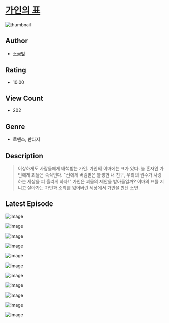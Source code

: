 # [가인의 표](https://comic.naver.com/bestChallenge/list?titleId=811391)
![thumbnail](https://image-comic.pstatic.net/user_contents_data/challenge_comic/2023/05/26/367308/upload_3688558484975532385_480x623.jpeg)

## Author
- [소금빛](https://comic.naver.com/artistTitle?id=367308)

## Rating
- 10.00

## View Count
- 202

## Genre
- 로맨스, 판타지

## Description
> 이상하게도 사람들에게 배척받는 가인. 가인의 이마에는 표가 있다. 늘 혼자인 가인에게 괴물은 속삭인다. "신에게 버림받은 불쌍한 내 친구, 우리의 원수가 사랑하는 세상을 피 흘리게 하자!" 가인은 괴물의 제안을 받아들일까? 이마의 표를 지니고 살아가는 가인과 소리를 잃어버린 세상에서 가인을 만난 소년.


## Latest Episode
![image](https://image-comic.pstatic.net/user_contents_data/challenge_comic/2023/05/26/367308/upload_4122312317389071673.jpeg)

![image](https://image-comic.pstatic.net/user_contents_data/challenge_comic/2023/05/26/367308/upload_7147603356997215331.jpeg)

![image](https://image-comic.pstatic.net/user_contents_data/challenge_comic/2023/05/26/367308/upload_3760845654343495734.jpeg)

![image](https://image-comic.pstatic.net/user_contents_data/challenge_comic/2023/05/26/367308/upload_3904731249892145460.jpeg)

![image](https://image-comic.pstatic.net/user_contents_data/challenge_comic/2023/05/26/367308/upload_7161062491734762033.jpeg)

![image](https://image-comic.pstatic.net/user_contents_data/challenge_comic/2023/05/26/367308/upload_3619030644612740144.jpeg)

![image](https://image-comic.pstatic.net/user_contents_data/challenge_comic/2023/05/26/367308/upload_3472895645049958501.jpeg)

![image](https://image-comic.pstatic.net/user_contents_data/challenge_comic/2023/05/26/367308/upload_7148729055074280759.jpeg)

![image](https://image-comic.pstatic.net/user_contents_data/challenge_comic/2023/05/26/367308/upload_7018070790619149872.jpeg)

![image](https://image-comic.pstatic.net/user_contents_data/challenge_comic/2023/05/26/367308/upload_7005128459898074676.jpeg)

![image](https://image-comic.pstatic.net/user_contents_data/challenge_comic/2023/05/26/367308/upload_7076619805498303075.jpeg)

